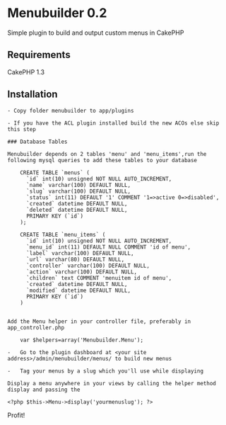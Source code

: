Menubuilder 0.2
================

Simple plugin to build and output custom menus in CakePHP

## Requirements
 CakePHP 1.3

 
 ## Installation
 
	- Copy folder menubuilder to app/plugins

	- If you have the ACL plugin installed build the new ACOs else skip this step

	### Database Tables
	
	Menubuilder depends on 2 tables 'menu' and 'menu_items',run the following mysql queries to add these tables to your database

		CREATE TABLE `menus` (
		  `id` int(10) unsigned NOT NULL AUTO_INCREMENT,
		  `name` varchar(100) DEFAULT NULL,
		  `slug` varchar(100) DEFAULT NULL,
		  `status` int(11) DEFAULT '1' COMMENT '1=>active 0=>disabled',
		  `created` datetime DEFAULT NULL,
		  `deleted` datetime DEFAULT NULL,
		  PRIMARY KEY (`id`)
		);

		CREATE TABLE `menu_items` (
		  `id` int(10) unsigned NOT NULL AUTO_INCREMENT,
		  `menu_id` int(11) DEFAULT NULL COMMENT 'id of menu',
		  `label` varchar(100) DEFAULT NULL,
		  `url` varchar(80) DEFAULT NULL,
		  `controller` varchar(100) DEFAULT NULL,
		  `action` varchar(100) DEFAULT NULL,
		  `children` text COMMENT 'menuitem id of menu',
		  `created` datetime DEFAULT NULL,
		  `modified` datetime DEFAULT NULL,
		  PRIMARY KEY (`id`)
		)

		
	Add the Menu helper in your controller file, preferably in app_controller.php

		var $helpers=array('Menubuilder.Menu');
	
	-	Go to the plugin dashboard at <your site address>/admin/menubuilder/menus/ to build new menus

	-	Tag your menus by a slug which you'll use while displaying
		
	Display a menu anywhere in your views by calling the helper method display and passing the 
	
	<?php $this->Menu->display('yourmenuslug'); ?>
	

Profit!

